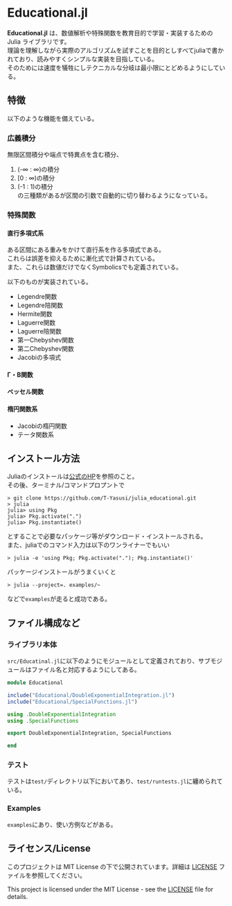 # Educational.jl

**Educational.jl** は、数値解析や特殊関数を教育目的で学習・実装するための Julia ライブラリです。  
理論を理解しながら実際のアルゴリズムを試すことを目的としすべてjuliaで書かれており、読みやすくシンプルな実装を目指している。  
そのためには速度を犠牲にしテクニカルな分岐は最小限にとどめるようにしている。

## 特徴
以下のような機能を備えている。

### 広義積分
無限区間積分や端点で特異点を含む積分、
1. (-∞ : ∞)の積分
2. [0 : ∞)の積分
3. (-1 : 1)の積分  
の三種類があるが区間の引数で自動的に切り替わるようになっている。

### 特殊関数
#### 直行多項式系
ある区間にある重みをかけて直行系を作る多項式である。  
これらは誤差を抑えるために漸化式で計算されている。  
また、これらは数値だけでなくSymbolicsでも定義されている。

以下のものが実装されている。
- Legendre関数
- Legendre陪関数
- Hermite関数
- Laguerre関数
- Laguerre陪関数
- 第一Chebyshev関数
- 第二Chebyshev関数
- Jacobiの多項式

#### Γ・Β関数

#### ベッセル関数

#### 楕円関数系
- Jacobiの楕円関数
- テータ関数系

## インストール方法
Juliaのインストールは[公式のHP](https://julialang.org/)を参照のこと。  
その後、ターミナル/コマンドプロプントで

```shell
> git clone https://github.com/T-Yasusi/julia_educational.git
> julia
julia> using Pkg
julia> Pkg.activate(".")
julia> Pkg.instantiate()
```
とすることで必要なパッケージ等がダウンロード・インストールされる。  
また、juliaでのコマンド入力は以下のワンライナーでもいい

```shell
> julia -e 'using Pkg; Pkg.activate("."); Pkg.instantiate()'
```

パッケージインストールがうまくいくと
```
> julia --project=. examples/~
```
などで`examples`が走ると成功である。

## ファイル構成など
### ライブラリ本体
`src/Educatinal.jl`に以下のようにモジュールとして定義されており、サブモジュールはファイル名と対応するようにしてある。
```julia:src/Educational.jl
module Educational

include("Educational/DoubleExponentialIntegration.jl")
include("Educational/SpecialFunctions.jl")

using .DoubleExponentialIntegration
using .SpecialFunctions

export DoubleExponentialIntegration, SpecialFunctions

end
```
### テスト
テストは`test/`ディレクトリ以下においてあり、`test/runtests.jl`に纏められている。

### Examples
`examples`にあり、使い方例などがある。

## ライセンス/License
このプロジェクトは MIT License の下で公開されています。詳細は [LICENSE](./LICENSE) ファイルを参照してください。

This project is licensed under the MIT License - see the [LICENSE](./LICENSE) file for details.
